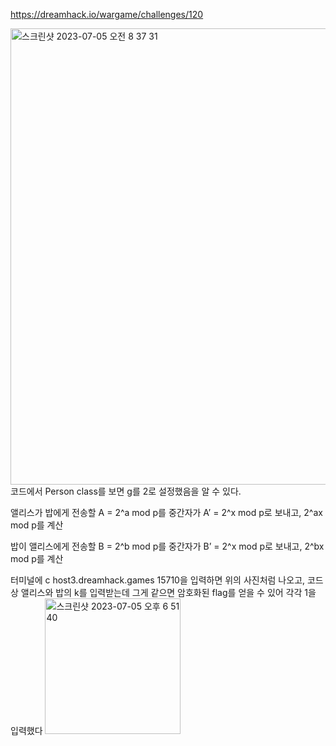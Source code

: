 <https://dreamhack.io/wargame/challenges/120>

<img width="730" alt="스크린샷 2023-07-05 오전 8 37 31" src="https://github.com/king-raccoon/write-up/assets/78426205/4f9b6921-d10b-4e48-8ed3-c46cfc51e71b">
코드에서 Person class를 보면 g를 2로 설정했음을 알 수 있다.

앨리스가 밥에게 전송할 A = 2^a mod p를 중간자가 A’ = 2^x mod p로 보내고, 2^ax mod p를 계산

밥이 앨리스에게 전송할 B = 2^b mod p를 중간자가 B’ = 2^x mod p로 보내고, 2^bx mod p를 계산

터미널에 c host3.dreamhack.games 15710을 입력하면 위의 사진처럼 나오고, 코드 상 앨리스와 밥의 k를 입력받는데 그게 같으면 암호화된 flag를 얻을 수 있어 각각 1을 입력했다
<img width="217" alt="스크린샷 2023-07-05 오후 6 51 40" src="https://github.com/king-raccoon/write-up/assets/78426205/e701e7d9-8c6a-49d9-91a4-633fa5f26439">

